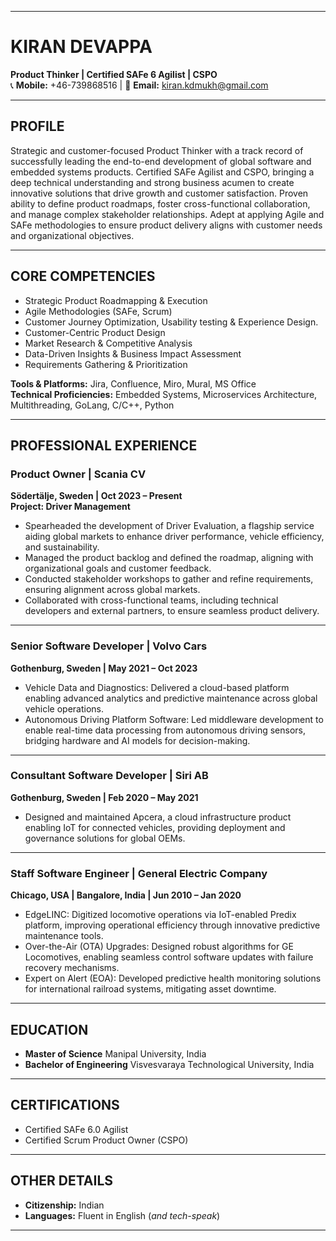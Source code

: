 
---

# **KIRAN DEVAPPA**  
**Product Thinker | Certified SAFe 6 Agilist | CSPO**  
📞 **Mobile:** +46-739868516 | 📧 **Email:** kiran.kdmukh@gmail.com  

---

## **PROFILE**  
Strategic and customer-focused Product Thinker with a track record of successfully leading the end-to-end development of global software and embedded systems products. Certified SAFe Agilist and CSPO, bringing a deep technical understanding and strong business acumen to create innovative solutions that drive growth and customer satisfaction. Proven ability to define product roadmaps, foster cross-functional collaboration, and manage complex stakeholder relationships. Adept at applying Agile and SAFe methodologies to ensure product delivery aligns with customer needs and organizational objectives.

---

## **CORE COMPETENCIES**  
- Strategic Product Roadmapping & Execution    
- Agile Methodologies (SAFe, Scrum)  
- Customer Journey Optimization, Usability testing & Experience Design.
- Customer-Centric Product Design  
- Market Research & Competitive Analysis  
- Data-Driven Insights & Business Impact Assessment  
- Requirements Gathering & Prioritization     

**Tools & Platforms:** Jira, Confluence, Miro, Mural, MS Office   
**Technical Proficiencies:** Embedded Systems, Microservices Architecture, Multithreading, GoLang, C/C++, Python  

---

## **PROFESSIONAL EXPERIENCE**  

### **Product Owner | Scania CV**  
**Södertälje, Sweden | Oct 2023 – Present**  
**Project: Driver Management**  
- Spearheaded the development of Driver Evaluation, a flagship service aiding global markets to enhance driver performance, vehicle efficiency, and sustainability.  
- Managed the product backlog and defined the roadmap, aligning with organizational goals and customer feedback.  
- Conducted stakeholder workshops to gather and refine requirements, ensuring alignment across global markets. 
- Collaborated with cross-functional teams, including technical developers and external partners, to ensure seamless product delivery.  

---

### **Senior Software Developer | Volvo Cars**  
**Gothenburg, Sweden | May 2021 – Oct 2023**  
- Vehicle Data and Diagnostics: Delivered a cloud-based platform enabling advanced analytics and predictive maintenance across global vehicle operations.  
- Autonomous Driving Platform Software: Led middleware development to enable real-time data processing from autonomous driving sensors, bridging hardware and AI models for decision-making.  

---

### **Consultant Software Developer | Siri AB**  
**Gothenburg, Sweden | Feb 2020 – May 2021**  
- Designed and maintained Apcera, a cloud infrastructure product enabling IoT for connected vehicles, providing deployment and governance solutions for global OEMs.  

---

### **Staff Software Engineer | General Electric Company**  
**Chicago, USA | Bangalore, India | Jun 2010 – Jan 2020**  
- EdgeLINC: Digitized locomotive operations via IoT-enabled Predix platform, improving operational efficiency through innovative predictive maintenance tools.  
- Over-the-Air (OTA) Upgrades: Designed robust algorithms for GE Locomotives, enabling seamless control software updates with failure recovery mechanisms.  
- Expert on Alert (EOA): Developed predictive health monitoring solutions for international railroad systems, mitigating asset downtime.  

---

## **EDUCATION**  
- **Master of Science**  Manipal University, India  
- **Bachelor of Engineering**  Visvesvaraya Technological University, India  

---

## **CERTIFICATIONS**  
- Certified SAFe 6.0 Agilist  
- Certified Scrum Product Owner (CSPO)  

---

## **OTHER DETAILS**  
- **Citizenship:** Indian  
- **Languages:** Fluent in English (*and tech-speak*)  

---
